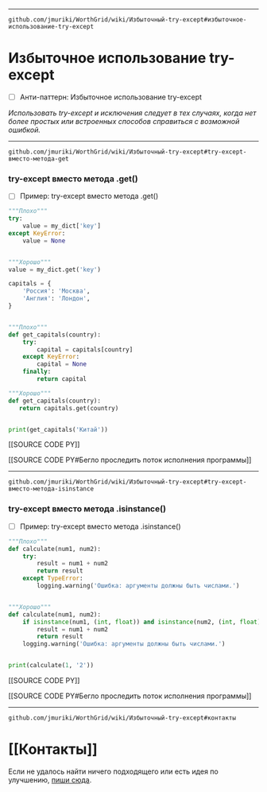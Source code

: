 ***
```url
github.com/jmuriki/WorthGrid/wiki/Избыточный-try-except#избыточное-использование-try-except
```
# Избыточное использование try-except
- [ ] Анти-паттерн: Избыточное использование try-except

_Использовать try-except и исключения следует в тех случаях, когда нет более простых или встроенных способов справиться с возможной ошибкой._

***
```url
github.com/jmuriki/WorthGrid/wiki/Избыточный-try-except#try-except-вместо-метода-get
```
### try-except вместо метода .get()
- [ ] Пример: try-except вместо метода .get()

```python
"""Плохо"""
try:
    value = my_dict['key']
except KeyError:
    value = None


"""Хорошо"""
value = my_dict.get('key')
```

```python
capitals = {
    'Россия': 'Москва',
    'Англия': 'Лондон',
}


"""Плохо"""
def get_capitals(country):
    try:
        capital = capitals[country]
    except KeyError:
        capital = None
    finally:
        return capital

"""Хорошо"""
def get_capitals(country):
   return capitals.get(country)


print(get_capitals('Китай'))
```

[[SOURCE CODE PY]]

[[SOURCE CODE PY#Бегло проследить поток исполнения программы]]

***
```url
github.com/jmuriki/WorthGrid/wiki/Избыточный-try-except#try-except-вместо-метода-isinstance
```
### try-except вместо метода .isinstance()
- [ ] Пример: try-except вместо метода .isinstance()

```python
"""Плохо"""
def calculate(num1, num2):
	try:
		result = num1 + num2
		return result
	except TypeError:
		logging.warning('Ошибка: аргументы должны быть числами.')


"""Хорошо"""
def calculate(num1, num2):
    if isinstance(num1, (int, float)) and isinstance(num2, (int, float)):
        result = num1 + num2
        return result
    logging.warning('Ошибка: аргументы должны быть числами.')


print(calculate(1, '2'))
```

[[SOURCE CODE PY]]

[[SOURCE CODE PY#Бегло проследить поток исполнения программы]]

***
```url
github.com/jmuriki/WorthGrid/wiki/Избыточный-try-except#контакты
```
# [[Контакты]]
Если не удалось найти ничего подходящего или есть идея по улучшению, [пиши сюда](https://github.com/jmuriki/WorthGrid/wiki/Контакты).
